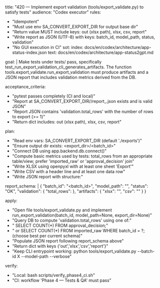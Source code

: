 title: "420 — Implement export validation (tools/export_validate.py) to satisfy tests"
audience: "Codex executor"
rules:
  - "Idempotent"
  - "Must use env SA_CONVERT_EXPORT_DIR for output base dir"
  - "Return value MUST include keys: out (xlsx path), xlsx, csv, report"
  - "Write report as JSON (UTF-8) with keys: batch_id, model_path, status, validation"
  - "No GUI execution in CI"
sot:
  index: docs/en/codex/architecture/app-status-index.json
  text: docs/en/codex/architecture/app-status2gpt.md

goal: |
  Make tests under tests/ pass, specifically test_run_export_validation_cli_generates_artifacts.
  The function tools.export_validate.run_export_validation must produce artifacts and a JSON report
  that includes validation metrics derived from the DB.

acceptance_criteria:
  - "pytest passes completely (CI and local)"
  - "Report at SA_CONVERT_EXPORT_DIR/<batch>/report_<batch>.json exists and is valid JSON"
  - "Report JSON contains 'validation.total_rows' with the number of rows to export (>= 1)"
  - "Return dict includes: out (xlsx path), xlsx, csv, report"

plan:
  - "Read env vars: SA_CONVERT_EXPORT_DIR (default './exports')"
  - "Ensure output dir exists: <export_dir>/<batch_id>"
  - "Connect DB using app.backend.db.connect()"
  - "Compute basic metrics used by tests: total_rows from an appropriate table/view; prefer 'imported_raw' or 'approval_decision' join"
  - "Write XLSX using openpyxl with at least one sheet 'Export'"
  - "Write CSV with a header line and at least one data row"
  - "Write JSON report with structure:"

report_schema: |
  {
    "batch_id": "<batch_id>",
    "model_path": "<string>",
    "status": "OK",
    "validation": {
      "total_rows": <int>
    },
    "artifacts": {
      "xlsx": "<absolute-or-relative-path>",
      "csv": "<absolute-or-relative-path>"
    }
  }

apply:
  - "Open file tools/export_validate.py and implement run_export_validation(batch_id, model_path=None, export_dir=None)"
  - "Query DB to compute 'validation.total_rows' using one of:"
  - "  SELECT COUNT(*) FROM approval_decision;"
  - "  or SELECT COUNT(*) FROM imported_raw WHERE batch_id = ?; (choose best per current schema)"
  - "Populate JSON report following report_schema above"
  - "Return dict with keys {'out','xlsx','csv','report'}"
  - "Keep CLI entrypoint working: python tools/export_validate.py --batch-id X --model-path <path> --verbose"

verify:
  - "Local: bash scripts/verify_phase4_ci.sh"
  - "CI: workflow 'Phase 4 — Tests & QA' must pass"
